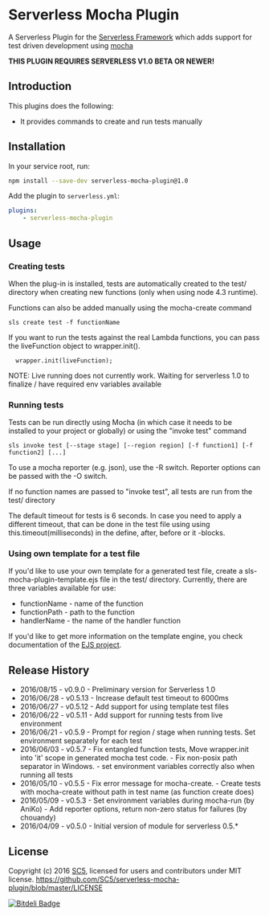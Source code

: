# Serverless Mocha Plugin

A Serverless Plugin for the [Serverless Framework](http://www.serverless.com) which
adds support for test driven development using [mocha](https://mochajs.org/)

**THIS PLUGIN REQUIRES SERVERLESS V1.0 BETA OR NEWER!**

## Introduction

This plugins does the following:

* It provides commands to create and run tests manually

## Installation

In your service root, run:

```bash
npm install --save-dev serverless-mocha-plugin@1.0
```

Add the plugin to `serverless.yml`:

```yml
plugins:
    - serverless-mocha-plugin
```

## Usage

### Creating tests

When the plug-in is installed, tests are automatically created to the test/ directory
when creating new functions (only when using node 4.3 runtime).

Functions can also be added manually using the mocha-create command

```
sls create test -f functionName
```

If you want to run the tests against the real Lambda functions, you can pass the liveFunction object to wrapper.init().

```
  wrapper.init(liveFunction);
```

NOTE: Live running does not currently work. Waiting for serverless 1.0 to finalize / have required env variables available

### Running tests

Tests can be run directly using Mocha (in which case it needs to be installed to your project or globally)
or using the "invoke test" command

```
sls invoke test [--stage stage] [--region region] [-f function1] [-f function2] [...]
```

To use a mocha reporter (e.g. json), use the -R switch. Reporter options can be passed with the -O switch.

If no function names are passed to "invoke test", all tests are run from the test/ directory

The default timeout for tests is 6 seconds. In case you need to apply a different timeout, that can be done in the test file 
using using this.timeout(milliseconds) in the define, after, before or it -blocks.

### Using own template for a test file

If you'd like to use your own template for a generated test file, create a sls-mocha-plugin-template.ejs file
in the test/ directory. Currently, there are three variables available for use:

- functionName - name of the function
- functionPath - path to the function
- handlerName - the name of the handler function

If you'd like to get more information on the template engine, you check documentation of the [EJS project](http://ejs.co/).


## Release History
* 2016/08/15 - v0.9.0 - Preliminary version for Serverless 1.0
* 2016/06/28 - v0.5.13 - Increase default test timeout to 6000ms
* 2016/06/27 - v0.5.12 - Add support for using template test files
* 2016/06/22 - v0.5.11 - Add support for running tests from live environment
* 2016/06/21 - v0.5.9 - Prompt for region / stage when running tests. Set environment separately for each test
* 2016/06/03 - v0.5.7 - Fix entangled function tests, Move wrapper.init into 'it' scope in generated mocha test code.
                      - Fix non-posix path separator in Windows.
                      - set environment variables correctly also when running all tests
* 2016/05/10 - v0.5.5 - Fix error message for mocha-create.
                      - Create tests with mocha-create without path in test name (as function create does)
* 2016/05/09 - v0.5.3 - Set environment variables during mocha-run (by AniKo)
                      - Add reporter options, return non-zero status for failures (by chouandy)
* 2016/04/09 - v0.5.0 - Initial version of module for serverless 0.5.*

## License

Copyright (c) 2016 [SC5](http://sc5.io/), licensed for users and contributors under MIT license.
https://github.com/SC5/serverless-mocha-plugin/blob/master/LICENSE


[![Bitdeli Badge](https://d2weczhvl823v0.cloudfront.net/SC5/serverless-mocha-plugin/trend.png)](https://bitdeli.com/free "Bitdeli Badge")
